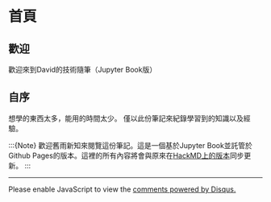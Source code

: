 # 首頁

## 歡迎

歡迎來到David的技術隨筆（Jupyter Book版）

## 自序

想學的東西太多，能用的時間太少。
僅以此份筆記來紀錄學習到的知識以及經驗。

:::{Note}
歡迎舊雨新知來閱覽這份筆記。這是一個基於Jupyter Book並託管於Github Pages的版本。這裡的所有內容將會與原來在[HackMD上的版本](https://hackmd.io/@davidho9713/technique_note)同步更新。
:::

---
<div id="disqus_thread"></div>
<script>
    /**
    *  RECOMMENDED CONFIGURATION VARIABLES: EDIT AND UNCOMMENT THE SECTION BELOW TO INSERT DYNAMIC VALUES FROM YOUR PLATFORM OR CMS.
    *  LEARN WHY DEFINING THESE VARIABLES IS IMPORTANT: https://disqus.com/admin/universalcode/#configuration-variables    */
    /*
    var disqus_config = function () {
    this.page.url = PAGE_URL;  // Replace PAGE_URL with your page's canonical URL variable
    this.page.identifier = PAGE_IDENTIFIER; // Replace PAGE_IDENTIFIER with your page's unique identifier variable
    };
    */
    (function() { // DON'T EDIT BELOW THIS LINE
    var d = document, s = d.createElement('script');
    s.src = 'https://https-davidho27941-github-io.disqus.com/embed.js';
    s.setAttribute('data-timestamp', +new Date());
    (d.head || d.body).appendChild(s);
    })();
</script>
<noscript>Please enable JavaScript to view the <a href="https://disqus.com/?ref_noscript">comments powered by Disqus.</a></noscript>

